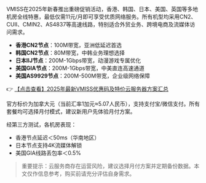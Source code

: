
VMISS在2025年新春推出重磅促销活动，香港、韩国、日本、美国、英国等多地机房全线特惠，最低仅需11元/月即可享受优质网络服务。所有机型均采用CN2、CUII、CMIN2、AS4837等高速线路，特别适合外贸业务、跨境电商及流媒体访问需求。


- **香港CN2节点**：100M带宽，亚洲低延迟首选
- **韩国CN2节点**：80M带宽，中韩业务理想选择  
- **日本IIJ节点**：200M-1Gbps带宽，动漫游戏专属优化
- **美国GIA节点**：200M-1Gbps带宽，中美直连高速通道
- **美国AS9929节点**：200M-500M带宽，企业级网络保障

👉 [【点击查看】2025年最新VMISS优惠码及特价云服务器方案汇总](https://bit.ly/Vmiss)

官方标价为加拿大元（当前汇率1加元≈5.07人民币），支持支付宝/微信支付。所有套餐均可选择月付模式，建议新用户先体验月付方案。

经第三方测试，各机房表现：
- 香港节点延迟＜50ms（华南地区）
- 日本节点支持4K流媒体解锁
- 美国GIA线路丢包率＜0.5%

> 重要提示：云服务商存在运营风险，建议选择月付方案并定期备份数据。本文仅作信息参考，购买前请充分评估自身需求。
